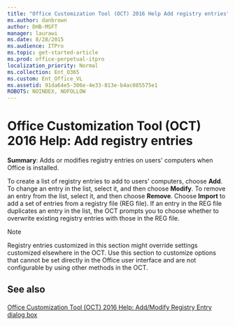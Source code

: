 ```yaml
---
title: "Office Customization Tool (OCT) 2016 Help Add registry entries"
ms.author: danbrown
author: DHB-MSFT
manager: laurawi
ms.date: 8/28/2015
ms.audience: ITPro
ms.topic: get-started-article
ms.prod: office-perpetual-itpro
localization_priority: Normal
ms.collection: Ent_O365
ms.custom: Ent_Office_VL
ms.assetid: 91da64e5-306e-4e33-813e-b4ac085575e1
ROBOTS: NOINDEX, NOFOLLOW
---
```


# Office Customization Tool (OCT) 2016 Help: Add registry entries

 **Summary**: Adds or modifies registry entries on users' computers when Office is installed.
  
To create a list of registry entries to add to users' computers, choose **Add**. To change an entry in the list, select it, and then choose **Modify**. To remove an entry from the list, select it, and then choose **Remove**. Choose **Import** to add a set of entries from a registry file (REG file). If an entry in the REG file duplicates an entry in the list, the OCT prompts you to choose whether to overwrite existing registry entries with those in the REG file. 
  
> [!NOTE]
> Registry entries customized in this section might override settings customized elsewhere in the OCT. Use this section to customize options that cannot be set directly in the Office user interface and are not configurable by using other methods in the OCT. 
  
## See also

#### 

[Office Customization Tool (OCT) 2016 Help: Add/Modify Registry Entry dialog box](oct-2016-help-add-modify-registry-entry-dialog-box.md)

